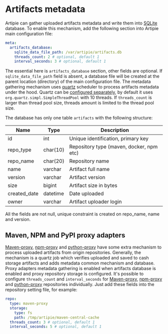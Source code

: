 # Artifacts metadata

Artipie can gather uploaded artifacts metadata and write them into [SQLite](https://www.sqlite.org/index.html) database.
To enable this mechanism, add the following section into Artipie main configuration file:

```yaml
meta:
  artifacts_database:
    sqlite_data_file_path: /var/artipie/artifacts.db
    threads_count: 2 # optional, default 1
    interval_seconds: 3 # optional, default 1
```

The essential here is `artifacts_database` section, other fields are optional. If `sqlite_data_file_path` field is absent,
a database file will be created at the parent location (directory) of the main configuration file. The metadata gathering
mechanism uses [quartz](http://www.quartz-scheduler.org/) scheduler to process artifacts metadata under the hood. Quartz
can be [configured separately](http://www.quartz-scheduler.org/documentation/quartz-2.1.7/configuration/ConfigMain.html),
by default it uses `org.quartz.simpl.SimpleThreadPool` with 10 threads. If `threads_count` is larger than thread pool size,
threads amount is limited to the thread pool size.

The database has only one table `artifacts` with the following structure:

| Name         | Type     | Description                              |
|--------------|----------|------------------------------------------|
| id           | int      | Unique identification, primary key       |
| repo_type    | char(10) | Repository type (maven, docker, npm etc) |
| repo_name    | char(20) | Repository name                          |
| name         | varchar  | Artifact full name                       |
| version      | varchar  | Artifact version                         |
| size         | bigint   | Artifact size in bytes                   |
| created_date | datetime | Date uploaded                            |
| owner        | varchar  | Artifact uploader login                  |

All the fields are not null, unique constraint is created on repo_name, name and version.

## Maven, NPM and PyPI proxy adapters

[Maven-proxy](maven-proxy), [npm-proxy](npm-proxy) and [python-proxy](pypi-proxy) have some extra mechanism to process
uploaded artifacts from origin repositories. Generally, the mechanism is a quartz job which verifies uploaded and 
saved to cash storage artifacts and adds metadata common mechanism and database. Proxy adapters metadata gathering is
enabled when artifacts database is enabled and proxy repository storage is configured. 
It's possible to configure `threads_count` and `interval_seconds` for [Maven-proxy](maven-proxy), [npm-proxy](npm-proxy) 
and [python-proxy](pypi-proxy) repositories individually.
Just add these fields into the repository setting file, for example:
```yaml
repo:
  type: maven-proxy
  storage:
    type: fs
    path: /tmp/artipie/maven-central-cache
  threads_count: 3 # optional, default 1
  interval_seconds: 5 # optional, default 1
```
